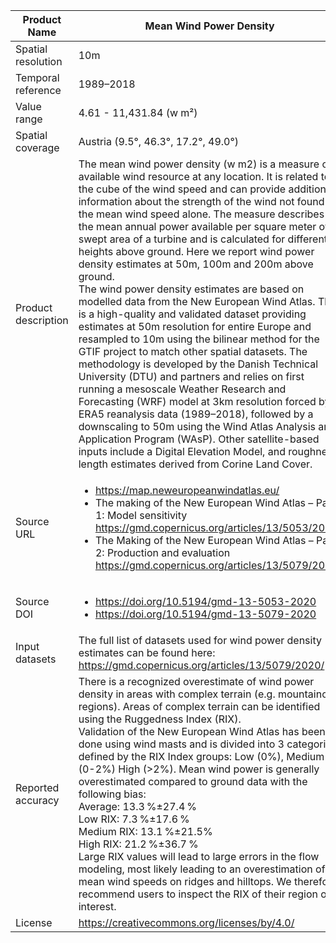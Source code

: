 |Product Name| Mean Wind Power Density |
| --- | --- |
| Spatial resolution | 10m |
| Temporal reference | 1989–2018 |
| Value range | 4.61 - 11,431.84 (w m²) |
| Spatial coverage | Austria (9.5°, 46.3°, 17.2°, 49.0°) |
| Product description | The mean wind power density (w m2) is a measure of available wind resource at any location. It is related to the cube of the wind speed and can provide additional information about the strength of the wind not found in the mean wind speed alone. The measure describes the mean annual power available per square meter of swept area of a turbine and is calculated for different heights above ground. Here we report wind power density estimates at 50m, 100m and 200m above ground. <br>The wind power density estimates are based on modelled data from the New European Wind Atlas. This is a high-quality and validated dataset providing estimates at 50m resolution for entire Europe and resampled to 10m using the bilinear method for the GTIF project to match other spatial datasets. The methodology is developed by the Danish Technical University (DTU) and partners and relies on first running a mesoscale Weather Research and Forecasting (WRF) model at 3km resolution forced by ERA5 reanalysis data (1989–2018), followed by a downscaling to 50m using the Wind Atlas Analysis and Application Program (WAsP). Other satellite-based inputs include a Digital Elevation Model, and roughness length estimates derived from Corine Land Cover.|
| Source URL | <ul><li>https://map.neweuropeanwindatlas.eu/</li><li>The making of the New European Wind Atlas – Part 1: Model sensitivity https://gmd.copernicus.org/articles/13/5053/2020/</li><li>The Making of the New European Wind Atlas – Part 2: Production and evaluation https://gmd.copernicus.org/articles/13/5079/2020/</li></ul> |
| Source DOI | <ul><li>https://doi.org/10.5194/gmd-13-5053-2020</li><li>https://doi.org/10.5194/gmd-13-5079-2020</li></ul> |
| Input datasets |The full list of datasets used for wind power density estimates can be found here: https://gmd.copernicus.org/articles/13/5079/2020/|
| Reported accuracy | There is a recognized overestimate of wind power density in areas with complex terrain (e.g. mountainous regions). Areas of complex terrain can be identified using the Ruggedness Index (RIX). <br>Validation of the New European Wind Atlas has been done using wind masts and is divided into 3 categories, defined by the RIX Index groups: Low (0%), Medium (0-2%) High (>2%). Mean wind power is generally overestimated compared to ground data with the following bias:<br>Average: 13.3 %±27.4 %<br>Low RIX: 7.3 %±17.6 %<br>Medium RIX: 13.1 %±21.5%<br>High RIX: 21.2 %±36.7 %<br>Large RIX values will lead to large errors in the flow modeling, most likely leading to an overestimation of mean wind speeds on ridges and hilltops. We therefore recommend users to inspect the RIX of their region of interest. |
| License | https://creativecommons.org/licenses/by/4.0/  |